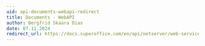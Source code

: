 ```yaml
---
uid: api-documents-webapi-redirect
title: Documents - WebAPI
author: Bergfrid Skaara Dias
date: 07.11.2024
redirect_url: https://docs.superoffice.com/en/api/netserver/web-services/howto/document/index.html
---
```

